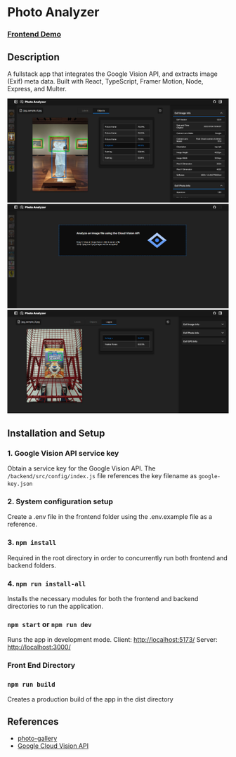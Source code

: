 # Photo Analyzer

### [Frontend Demo](https://photo-analyzer.netlify.app/)

## Description

A fullstack app that integrates the Google Vision API, and extracts image (Exif) meta data. Built with React, TypeScript, Framer Motion, Node, Express, and Multer.

![Alt text](https://github.com/brucean52/photo-analyzer/blob/master/sample_images/objects.png "objects")
![Alt text](https://github.com/brucean52/photo-analyzer/blob/master/sample_images/upload.png "upload")
![Alt text](https://github.com/brucean52/photo-analyzer/blob/master/sample_images/logos.png "logos")

## Installation and Setup

### 1. Google Vision API service key
Obtain a service key for the Google Vision API. The `/backend/src/config/index.js` file references the key filename as `google-key.json`

### 2. System configuration setup
Create a .env file in the frontend folder using the .env.example file as a reference.

### 3. `npm install` 
Required in the root directory in order to concurrently run both frontend and backend folders.

### 4. `npm run install-all`
Installs the necessary modules for both the frontend and backend directories to run the application.

### `npm start` or `npm run dev`
Runs the app in development mode.
Client: [http://localhost:5173/](http://localhost:5173/)
Server: [http://localhost:3000/](http://localhost:3000/)

### Front End Directory
### `npm run build`
Creates a production build of the app in the dist directory

## References

- [photo-gallery](https://github.com/brucean52/photo-gallery)
- [Google Cloud Vision API](https://cloud.google.com/vision)